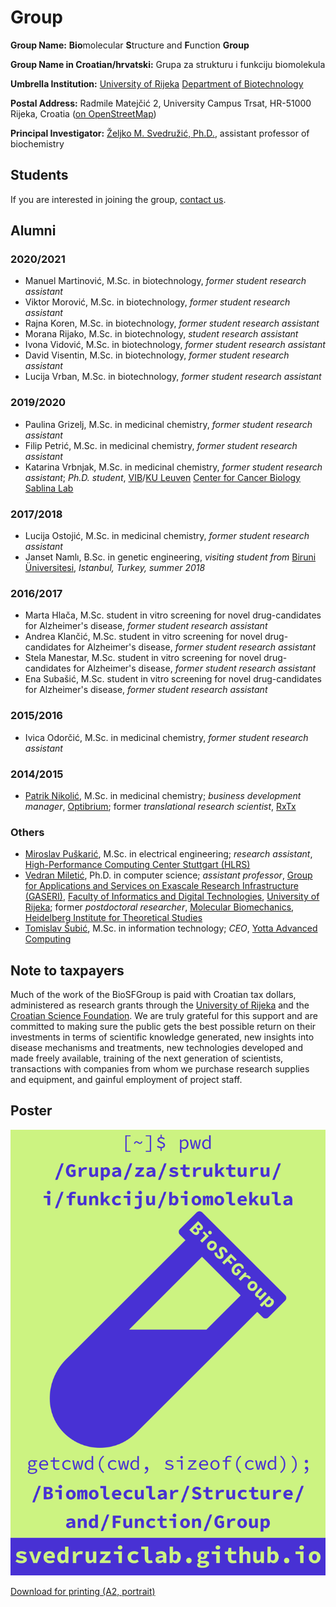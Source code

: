 # Group

**Group Name:** **Bio**molecular **S**tructure and **F**unction **Group**

**Group Name in Croatian/hrvatski:** Grupa za strukturu i funkciju biomolekula

**Umbrella Institution:** [University of Rijeka](https://uniri.hr/) [Department of Biotechnology](https://www.biotech.uniri.hr/)

**Postal Address:** Radmile Matejčić 2, University Campus Trsat, HR-51000 Rijeka, Croatia ([on OpenStreetMap](https://www.openstreetmap.org/?mlat=45.32870&mlon=14.46690#map=19/45.32870/14.46690))

**Principal Investigator:** [Željko M. Svedružić, Ph.D.](principal-investigator.md), assistant professor of biochemistry

## Students

If you are interested in joining the group, [contact us](contact.md).

## Alumni

### 2020/2021

- Manuel Martinović, M.Sc. in biotechnology, *former student research assistant*
- Viktor Morović, M.Sc. in biotechnology, *former student research assistant*
- Rajna Koren, M.Sc. in biotechnology, *former student research assistant*
- Morana Rijako, M.Sc. in biotechnology, *student research assistant*
- Ivona Vidović, M.Sc. in biotechnology, *former student research assistant*
- David Visentin, M.Sc. in biotechnology, *former student research assistant*
- Lucija Vrban, M.Sc. in biotechnology, *former student research assistant*

### 2019/2020

- Paulina Grizelj, M.Sc. in medicinal chemistry, *former student research assistant*
- Filip Petrić, M.Sc. in medicinal chemistry, *former student research assistant*
- Katarina Vrbnjak, M.Sc. in medicinal chemistry, *former student research assistant*; *Ph.D. student*, [VIB](https://vib.be/)/[KU Leuven](https://www.kuleuven.be/) [Center for Cancer Biology](https://ccb.sites.vib.be/) [Sablina Lab](https://vib.be/labs/sablina-lab)

### 2017/2018

- Lucija Ostojić, M.Sc. in medicinal chemistry, *former student research assistant*
- Janset Namlı, B.Sc. in genetic engineering, *visiting student from* [Biruni Üniversitesi](https://www.biruni.edu.tr/), *Istanbul, Turkey, summer 2018*

### 2016/2017

- Marta Hlača, M.Sc. student in vitro screening for novel drug-candidates for Alzheimer's disease, *former student research assistant*
- Andrea Klančić, M.Sc. student in vitro screening for novel drug-candidates for Alzheimer's disease, *former student research assistant*
- Stela Manestar, M.Sc. student in vitro screening for novel drug-candidates for Alzheimer's disease, *former student research assistant*
- Ena Subašić, M.Sc. student in vitro screening for novel drug-candidates for Alzheimer's disease, *former student research assistant*

### 2015/2016

- Ivica Odorčić, M.Sc. in medicinal chemistry, *former student research assistant*

### 2014/2015

- [Patrik Nikolić](https://nikoli.ch/), M.Sc. in medicinal chemistry; *business development manager*, [Optibrium](https://optibrium.com/); former *translational research scientist*, [RxTx](https://www.rxtx.tech/)

### Others

- [Miroslav Puškarić](https://www.hlrs.de/en/about-us/organization/people/person/puskaric/), M.Sc. in electrical engineering; *research assistant*, [High-Performance Computing Center Stuttgart (HLRS)](https://www.hlrs.de/)
- [Vedran Miletić](https://vedran.miletic.net/), Ph.D. in computer science; *assistant professor*, [Group for Applications and Services on Exascale Research Infrastructure (GASERI)](https://group.miletic.net/), [Faculty of Informatics and Digital Technologies](https://www.inf.uniri.hr/), [University of Rijeka](https://uniri.hr/); former *postdoctoral researcher*, [Molecular Biomechanics](https://www.h-its.org/research/mbm/), [Heidelberg Institute for Theoretical Studies](https://www.h-its.org/)
- [Tomislav Šubić](https://tsubic.info/), M.Sc. in information technology; *CEO*, [Yotta Advanced Computing](https://yac.hr/)

## Note to taxpayers

Much of the work of the BioSFGroup is paid with Croatian tax dollars, administered as research grants through the [University of Rijeka](https://uniri.hr/) and the [Croatian Science Foundation](https://hrzz.hr/). We are truly grateful for this support and are committed to making sure the public gets the best possible return on their investments in terms of scientific knowledge generated, new insights into disease mechanisms and treatments, new technologies developed and made freely available, training of the next generation of scientists, transactions with companies from whom we purchase research supplies and equipment, and gainful employment of project staff.

## Poster

![BioSFGroup poster](images/logo-poster.png)

[Download for printing (A2, portrait)](images/logo-poster.pdf)
